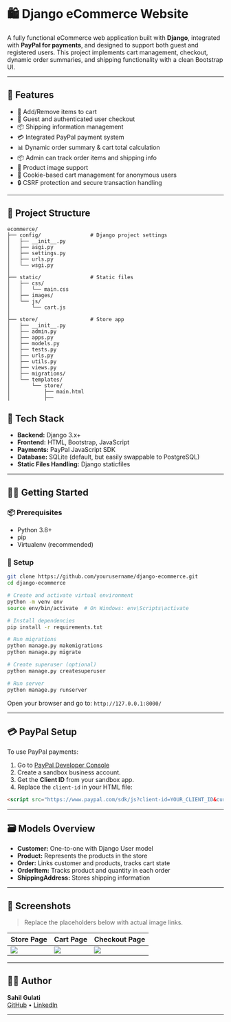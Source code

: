 # 🛍️ Django eCommerce Website

A fully functional eCommerce web application built with **Django**, integrated with **PayPal for payments**, and designed to support both guest and registered users. This project implements cart management, checkout, dynamic order summaries, and shipping functionality with a clean Bootstrap UI.

---

## 🚀 Features

- 🛒 Add/Remove items to cart
- 👤 Guest and authenticated user checkout
- 📦 Shipping information management
- 💳 Integrated PayPal payment system
- 📊 Dynamic order summary & cart total calculation
- 📦 Admin can track order items and shipping info
- 📸 Product image support
- 📁 Cookie-based cart management for anonymous users
- 🔒 CSRF protection and secure transaction handling

---
## 📁 Project Structure

```
ecommerce/
├── config/                # Django project settings
│   ├── __init__.py
│   ├── asgi.py
│   ├── settings.py
│   ├── urls.py
│   └── wsgi.py
│
├── static/                # Static files
│   ├── css/
│   │   └── main.css
│   ├── images/
│   └── js/
│       └── cart.js
│
├── store/                 # Store app
│   ├── __init__.py
│   ├── admin.py
│   ├── apps.py
│   ├── models.py
│   ├── tests.py
│   ├── urls.py
│   ├── utils.py
│   ├── views.py
│   ├── migrations/
│   └── templates/
│       └── store/
│           ├── main.html
│           ├──

```

## 🧰 Tech Stack

- **Backend:** Django 3.x+
- **Frontend:** HTML, Bootstrap, JavaScript
- **Payments:** PayPal JavaScript SDK
- **Database:** SQLite (default, but easily swappable to PostgreSQL)
- **Static Files Handling:** Django staticfiles

---

## 🧑‍💻 Getting Started

### 📦 Prerequisites

- Python 3.8+
- pip
- Virtualenv (recommended)

### 🔧 Setup

```bash
git clone https://github.com/yourusername/django-ecommerce.git
cd django-ecommerce

# Create and activate virtual environment
python -m venv env
source env/bin/activate  # On Windows: env\Scripts\activate

# Install dependencies
pip install -r requirements.txt

# Run migrations
python manage.py makemigrations
python manage.py migrate

# Create superuser (optional)
python manage.py createsuperuser

# Run server
python manage.py runserver
```

Open your browser and go to: `http://127.0.0.1:8000/`

---

## 💳 PayPal Setup

To use PayPal payments:

1. Go to [PayPal Developer Console](https://developer.paypal.com)
2. Create a sandbox business account.
3. Get the **Client ID** from your sandbox app.
4. Replace the `client-id` in your HTML file:

```html
<script src="https://www.paypal.com/sdk/js?client-id=YOUR_CLIENT_ID&currency=USD"></script>
```

---

## 🗃️ Models Overview

- **Customer:** One-to-one with Django User model
- **Product:** Represents the products in the store
- **Order:** Links customer and products, tracks cart state
- **OrderItem:** Tracks product and quantity in each order
- **ShippingAddress:** Stores shipping information

---

## 📸 Screenshots

> Replace the placeholders below with actual image links.

| Store Page | Cart Page | Checkout Page |
|------------|-----------|----------------|
| ![](path-to-store.png) | ![](path-to-cart.png) | ![](path-to-checkout.png) |

---


## 🙋‍♂️ Author

**Sahil Gulati**  
[GitHub](https://github.com/Sahilgulati2006) • [LinkedIn](https://www.linkedin.com/in/sahil-gulati-b991a62a2/)

---
